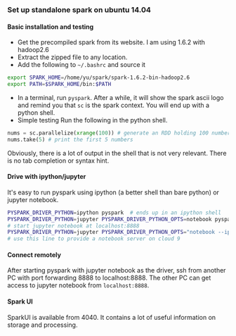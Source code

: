 ### Set up standalone spark on ubuntu 14.04

#### Basic installation and testing
* Get the precompiled spark from its website. I am using 1.6.2 with hadoop2.6
* Extract the zipped file to any location.
* Add the following to `~/.bashrc` and source it
```bash
export SPARK_HOME=/home/yu/spark/spark-1.6.2-bin-hadoop2.6
export PATH=$SPARK_HOME/bin:$PATH
```
* In a terminal, run `pyspark`. After a while, it will show the spark ascii logo and remind you that `sc` is the spark context.
You will end up with a python shell.
* Simple testing
Run the following in the python shell.
```python
nums = sc.parallelize(xrange(100)) # generate an RDD holding 100 numbers
nums.take(5) # print the first 5 numbers
```
Obviously, there is a lot of output in the shell that is not very relevant. There is no tab completion or syntax hint.
#### Drive with ipython/jupyter
It's easy to run pyspark using ipython (a better shell than bare python) or jupyter notebook.
```bash
PYSPARK_DRIVER_PYTHON=ipython pyspark  # ends up in an ipython shell
PYSPARK_DRIVER_PYTHON=jupyter PYSPARK_DRIVER_PYTHON_OPTS=notebook pyspark 
# start jupyter notebook at localhost:8888 
PYSPARK_DRIVER_PYTHON=jupyter PYSPARK_DRIVER_PYTHON_OPTS="notebook --ip=0.0.0.0 --port=8080 --no-browser" pyspark 
# use this line to provide a notebook server on cloud 9
```
#### Connect remotely
After starting pyspark with jupyter notebook as the driver, ssh from another PC with port forwarding 8888 to localhost:8888. The other PC can get access to jupyter notebook from `localhost:8888`.

#### Spark UI
SparkUI is available from 4040. It contains a lot of useful information on storage and processing.
